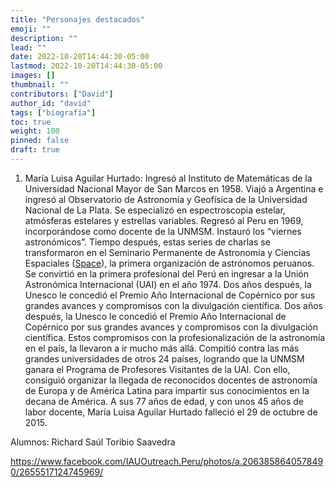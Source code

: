 ```yaml
---
title: "Personajes destacados"
emoji: ""
description: ""
lead: ""
date: 2022-10-20T14:44:30-05:00
lastmod: 2022-10-20T14:44:30-05:00
images: []
thumbnail: ""
contributors: ["David"]
author_id: "david"
tags: ["biografía"]
toc: true
weight: 100
pinned: false
draft: true
---
```


1. María Luisa Aguilar Hurtado: Ingresó al Instituto de Matemáticas de la Universidad Nacional Mayor de San Marcos en 1958. Viajó a Argentina e ingresó al Observatorio de Astronomía y Geofísica de la Universidad Nacional de La Plata. Se especializó en espectroscopia estelar, atmósferas estelares y estrellas variables. Regresó al Peru en 1969, incorporándose como docente de la UNMSM.
Instauró los “viernes astronómicos”. Tiempo después, estas series de charlas se transformaron en el Seminario Permanente de Astronomía y Ciencias Espaciales ([Space](https://fisica.unmsm.edu.pe/space/)), la primera organización de astrónomos peruanos.
Se convirtió en la primera profesional del Perú en ingresar a la Unión Astronómica Internacional (UAI) en el año 1974. Dos años después, la Unesco le concedió el Premio Año Internacional de Copérnico por sus grandes avances y compromisos con la divulgación científica.
Dos años después, la Unesco le concedió el Premio Año Internacional de Copérnico por sus grandes avances y compromisos con la divulgación científica.
Estos compromisos con la profesionalización de la astronomía en el país, la llevaron a ir mucho más allá. Compitió contra las más grandes universidades de otros 24 países, logrando que la UNMSM ganara el Programa de Profesores Visitantes de la UAI. Con ello, consiguió organizar la llegada de reconocidos docentes de astronomía de Europa y de América Latina para impartir sus conocimientos en la decana de América.
A sus 77 años de edad, y con unos 45 años de labor docente, María Luisa Aguilar Hurtado falleció el 29 de octubre de 2015.

Alumnos: Richard Saúl Toribio Saavedra

https://www.facebook.com/IAUOutreach.Peru/photos/a.2063858640578490/2655517124745969/
